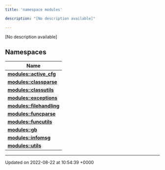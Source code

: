 ```yaml
---
title: 'namespace modules'

description: "[No description available]"

---
```







[No description available]

## Namespaces

| Name           |
| -------------- |
| **[modules::active_cfg](/documentation/code/gambit_2-2/namespaces/namespacemodules_1_1active__cfg/)**  |
| **[modules::classparse](/documentation/code/gambit_2-2/namespaces/namespacemodules_1_1classparse/)**  |
| **[modules::classutils](/documentation/code/gambit_2-2/namespaces/namespacemodules_1_1classutils/)**  |
| **[modules::exceptions](/documentation/code/gambit_2-2/namespaces/namespacemodules_1_1exceptions/)**  |
| **[modules::filehandling](/documentation/code/gambit_2-2/namespaces/namespacemodules_1_1filehandling/)**  |
| **[modules::funcparse](/documentation/code/gambit_2-2/namespaces/namespacemodules_1_1funcparse/)**  |
| **[modules::funcutils](/documentation/code/gambit_2-2/namespaces/namespacemodules_1_1funcutils/)**  |
| **[modules::gb](/documentation/code/gambit_2-2/namespaces/namespacemodules_1_1gb/)**  |
| **[modules::infomsg](/documentation/code/gambit_2-2/namespaces/namespacemodules_1_1infomsg/)**  |
| **[modules::utils](/documentation/code/gambit_2-2/namespaces/namespacemodules_1_1utils/)**  |






-------------------------------

Updated on 2022-08-22 at 10:54:39 +0000